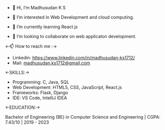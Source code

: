 - 👋 Hi, I’m Madhusudan K S

- 👀 I’m interested in Web Development and cloud computing.
- 🌱 I’m currently learning React.js
- 💞️ I’m looking to collaborate on web applicaton development.

<-📫 How to reach me :->
- Linkedin: https://www.linkedin.com/in/madhusudan-ks1712/
- Mail: madhusudan.ks1712@gmail.com
  
<-SKILLS:->
  
- Programming: C, Java, SQL
- Web Development: HTML5, CSS, JavaScript, React.js
- Frameworks: Flask, Django
- IDE: VS Code, IntelliJ IDEA

<-EDUCATION:->

Bachelor of Engineering (BE) in Computer Science and Engineering | CGPA: 7.43/10 | 2019 - 2023
